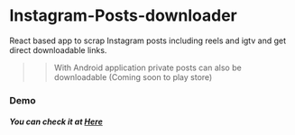 # Instagram-Posts-downloader
React based app to scrap Instagram posts including reels and igtv and get direct downloadable links.
>> With Android application private posts can also be downloadable (Coming soon to play store)

### Demo

##### You can check it at  <a href="https://igposts.netlify.app">Here</a>
